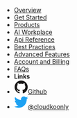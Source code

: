 - [Overview](README.md)
- [Get Started](01-getting-started.md)
- [Products](02-products.md)
- [AI Workplace](03-ai-workplace.md)
- [Api Reference](04-api-reference.md)
- [Best Practices](05-best-practices.md)
- [Advanced Features](06-advanced-features.md)
- [Account and Billing](07-account-billing.md)
- [FAQs](08-faqs.md)
- **Links**
- [![Github](assets/img/github.svg)Github](https://github.com/cloudkoonly?tab=repositories)
- [![Twitter](assets/img/twitter.svg)@cloudkoonly](http://twitter.com/cloudkoonly)
